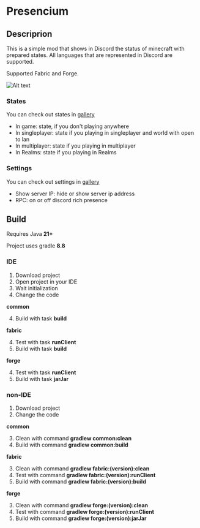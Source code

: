 # Presencium
## Descriprion
This is a simple mod that shows in Discord the status of minecraft with prepared states.
All languages that are represented in Discord are supported.

Supported Fabric and Forge.

![Alt text](https://cdn.modrinth.com/data/iNU1UQcw/images/ad292492d7ac969f767e59b69b5149416e02abbb.png)
### States
You can check out states in [gallery](https://modrinth.com/mod/presencium/gallery)

- In game: state, if you don't playing anywhere
- In singleplayer: state if you playing in singleplayer and world with open to lan
- In multiplayer: state if you playing in multiplayer
- In Realms: state if you playing in Realms

### Settings
You can check out settings in [gallery](https://modrinth.com/mod/presencium/gallery)

- Show server IP: hide or show server ip address
- RPC: on or off discord rich presence

## Build

Requires Java **21+**

Project uses gradle **8.8**

### IDE
1. Download project
2. Open project in your IDE
3. Wait initialization
3. Change the code

**common**

4. Build with task **build**

**fabric**

4. Test with task **runClient**
5. Build with task **build**

**forge**

4. Test with task **runClient**
5. Build with task **jarJar**

### non-IDE
1. Download project
2. Change the code

**common**

3. Clean with command **gradlew common:clean**
4. Build with command **gradlew common:build**

**fabric**

3. Clean with command **gradlew fabric:(version):clean**
4. Test with command **gradlew fabric:(version):runClient**
5. Build with command **gradlew fabric:(version):build**

**forge**

3. Clean with command **gradlew forge:(version):clean**
4. Test with command **gradlew forge:(version):runClient**
5. Build with command **gradlew forge:(version):jarJar**
